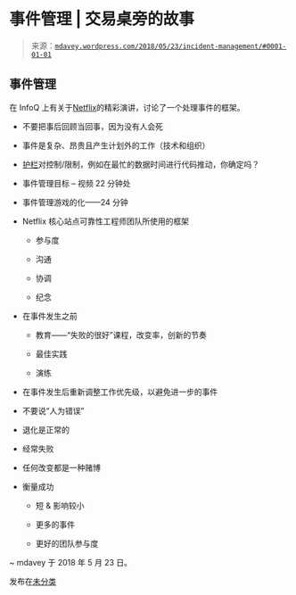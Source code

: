 <!--yml

分类：未分类

日期：2024-05-18 05:27:18

-->

# 事件管理 | 交易桌旁的故事

> 来源：[`mdavey.wordpress.com/2018/05/23/incident-management/#0001-01-01`](https://mdavey.wordpress.com/2018/05/23/incident-management/#0001-01-01)

## 事件管理

在 InfoQ 上有关于[Netflix](https://www.infoq.com/presentations/netflix-incident-management)的精彩演讲，讨论了一个处理事件的框架。

+   不要把事后回顾当回事，因为没有人会死

+   事件是复杂、昂贵且产生计划外的工作（技术和组织）

+   [护栏](https://resources.sei.cmu.edu/asset_files/Presentation/2014_017_101_90577.pdf)对控制/限制，例如在最忙的数据时间进行代码推动，你确定吗？

+   事件管理目标 – 视频 22 分钟处

+   事件管理游戏的化——24 分钟

+   Netflix 核心站点可靠性工程师团队所使用的框架

    +   参与度

    +   沟通

    +   协调

    +   纪念

+   在事件发生之前

    +   教育——“失败的很好”课程，改变率，创新的节奏

    +   最佳实践

    +   演练

+   在事件发生后重新调整工作优先级，以避免进一步的事件

+   不要说“人为错误”

+   退化是正常的

+   经常失败

+   任何改变都是一种赌博

+   衡量成功

    +   短 & 影响较小

    +   更多的事件

    +   更好的团队参与度

~ mdavey 于 2018 年 5 月 23 日。

发布在[未分类](https://mdavey.wordpress.com/category/uncategorized/)
